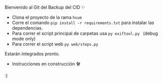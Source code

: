 Bienvenido al Git del Backup del CID ✨

- Clona el proyecto de la rama ``` hsum ```
- Corre el comando ``` pip install -r requirements.txt ``` para instalar las dependencias.
- Para correr el script principal de carpetas usa ``` py exiftool.py  ``` (debug mode only)
- Para correr el script web ``` py web/steps.py ```

Estarán integrados pronto.

- Instrucciones en construcción 🛠

:)
